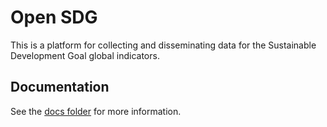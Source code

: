 # Open SDG

This is a platform for collecting and disseminating data for the Sustainable Development Goal global indicators.

## Documentation

See the [docs folder](docs/index.md) for more information.
